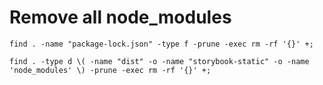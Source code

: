 # Remove all node_modules

```shell
find . -name "package-lock.json" -type f -prune -exec rm -rf '{}' +;

find . -type d \( -name "dist" -o -name "storybook-static" -o -name 'node_modules' \) -prune -exec rm -rf '{}' +;
```